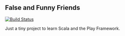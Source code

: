 ## False and Funny Friends

[![Build Status](https://travis-ci.org/tasuk/faff.png?branch=master)](https://travis-ci.org/tasuk/faff)

Just a tiny project to learn Scala and the Play Framework.
